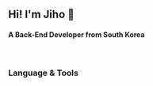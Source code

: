 
<h2>Hi! I'm Jiho 👋</h2>

<h4>A Back-End Developer from South Korea</h4>

<br/>

<h3>Language & Tools</h3>


